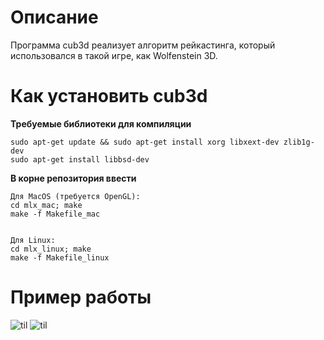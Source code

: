# Описание
Программа cub3d реализует алгоритм рейкастинга, который использовался в такой игре, как Wolfenstein 3D.
# Как установить cub3d
**Требуемые библиотеки для компиляции**
```
sudo apt-get update && sudo apt-get install xorg libxext-dev zlib1g-dev
sudo apt-get install libbsd-dev
```
**В корне репозитория ввести**
```
Для MacOS (требуется OpenGL):
cd mlx_mac; make
make -f Makefile_mac


Для Linux:
cd mlx_linux; make
make -f Makefile_linux
```
# Пример работы
![til](https://github.com/dwanett/cub3d/tree/master/gif/1.gif)
![til](https://github.com/dwanett/cub3d/tree/master/gif/2.gif)
